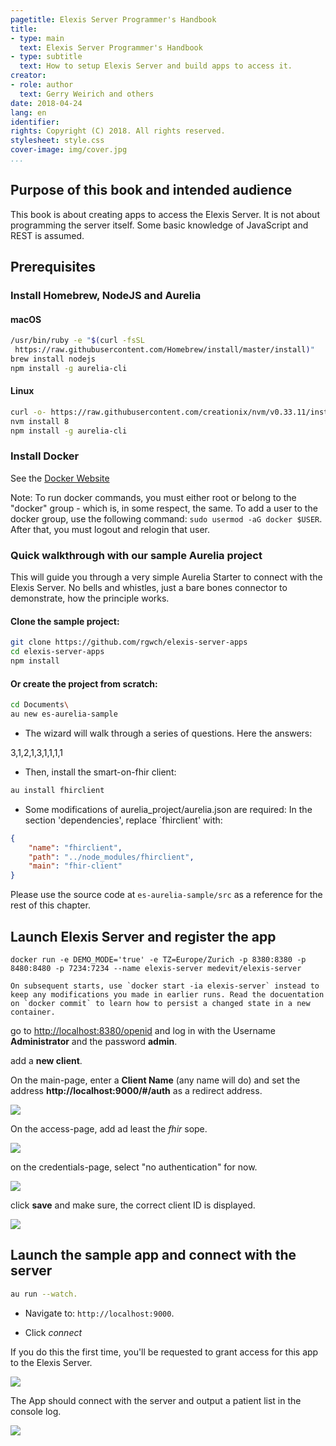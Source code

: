 ```yaml
---
pagetitle: Elexis Server Programmer's Handbook
title:
- type: main
  text: Elexis Server Programmer's Handbook
- type: subtitle
  text: How to setup Elexis Server and build apps to access it.
creator:
- role: author
  text: Gerry Weirich and others
date: 2018-04-24
lang: en
identifier:
rights: Copyright (C) 2018. All rights reserved. 
stylesheet: style.css
cover-image: img/cover.jpg 
...
```



## Purpose of this book  and intended audience

This book is about creating apps to access the Elexis Server. It is not about programming the server itself. Some basic knowledge of JavaScript and REST is assumed.

## Prerequisites 

### Install Homebrew, NodeJS and Aurelia

#### macOS

```bash
/usr/bin/ruby -e "$(curl -fsSL 
 https://raw.githubusercontent.com/Homebrew/install/master/install)"
brew install nodejs
npm install -g aurelia-cli
```

#### Linux

```bash
curl -o- https://raw.githubusercontent.com/creationix/nvm/v0.33.11/install.sh | bash
nvm install 8
npm install -g aurelia-cli
```

### Install Docker

See the [Docker Website](https://www.docker.com/community-edition#/download)

Note: To run docker commands, you must either root or belong to the "docker" group - which is, in some respect, the same.
To add a user to the docker group, use the following command: `sudo usermod -aG docker $USER`. After that, you must logout and relogin that user.


### Quick walkthrough with our sample Aurelia project

This will guide you through a very simple Aurelia Starter to connect with the Elexis Server. No bells and whistles, just a bare bones connector to demonstrate, how the principle works.


#### Clone the sample project:

```bash
git clone https://github.com/rgwch/elexis-server-apps
cd elexis-server-apps
npm install
```

#### Or create the project from scratch:

```bash
cd Documents\
au new es-aurelia-sample
```

* The wizard will walk through a series of questions. Here the answers:

3,1,2,1,3,1,1,1,1

* Then, install the smart-on-fhir client:

```bash
au install fhirclient
```

* Some modifications of aurelia_project/aurelia.json are required: In the section 'dependencies', replace `fhirclient' with:

```json
{
    "name": "fhirclient",
    "path": "../node_modules/fhirclient",
    "main": "fhir-client"
}
```

Please use the source code at `es-aurelia-sample/src` as a reference for the rest of this chapter.

## Launch Elexis Server and register the app

`docker run -e DEMO_MODE='true' -e TZ=Europe/Zurich -p 8380:8380 -p 8480:8480 -p 7234:7234 --name elexis-server medevit/elexis-server`

```{.einschub}
On subsequent starts, use `docker start -ia elexis-server` instead to keep any modifications you made in earlier runs. Read the docuentation on `docker commit` to learn how to persist a changed state in a new container.
```

go to [http://localhost:8380/openid](http://localhost:8380/openid) and log in with the Username **Administrator** and the password **admin**.

add a **new client**. 

On the main-page, enter a **Client Name** (any name will do) and set the address **http://localhost:9000/#/auth** as a redirect address. 

![](img/register_1.jpg)

On the access-page, add ad least the *fhir* sope.

![](img/register_2.jpg)

on the credentials-page, select "no authentication" for now.

![](img/register_3.jpg)

click **save** and make sure, the correct client ID is displayed.

![](img/register_4.jpg)


## Launch the sample app and connect with the server

```bash
au run --watch.
```

* Navigate to: `http://localhost:9000`.

* Click *connect*

If you do this the first time, you'll be requested to grant access for this app to the Elexis Server.

![](img/grant_1.jpg)

The App should connect with the server and output a patient list in the console log.

![](img/grant_2.jpg)


